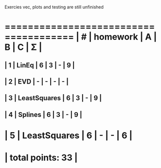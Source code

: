 Exercies vec, plots and testing are still unfinished

 ======================================
| #  | homework      | A | B | C | Σ   |
 ======================================
| 1  | LinEq         | 6 | 3 | - | 9  |
---------------------------------------
| 2  | EVD           | - | - | - |  -  |
---------------------------------------
| 3  | LeastSquares  | 6 | 3 | - |  9  |
---------------------------------------
| 4  | Splines       | 6 | 3 | - |  9  |
---------------------------------------
| 5  | LeastSquares  | 6 | - | - |  6  |
 ======================================
|                    total points: 33  |
 ======================================
